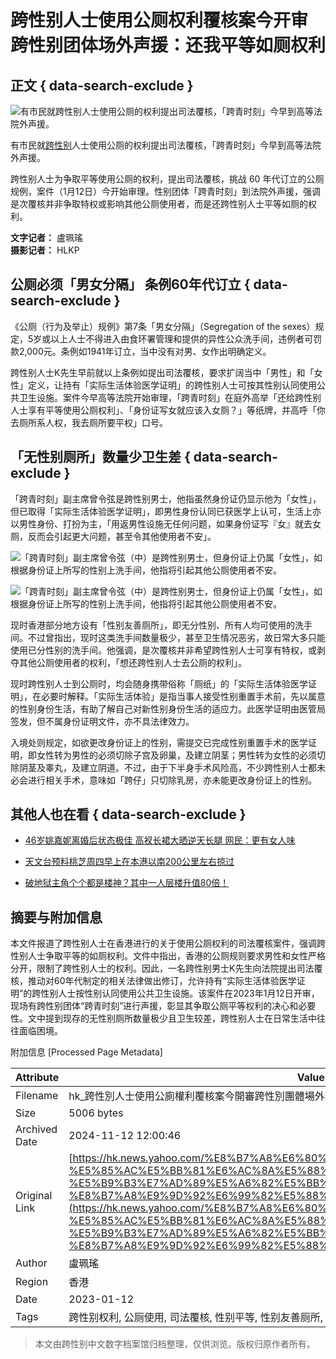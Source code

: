 # 跨性别人士使用公厕权利覆核案今开审 跨性别团体场外声援：还我平等如厕权利

## 正文 { data-search-exclude }


![有市民就跨性别人士使用公厕的权利提出司法覆核，「跨青时刻」今早到高等法院外声援。](https://s.yimg.com/os/creatr-uploaded-images/2023-01/9ef68c30-9245-11ed-b3b9-bfc53a955edf)

有市民就[跨性别](https://hk.news.yahoo.com/tag/跨性别)人士使用公厕的权利提出司法覆核，「跨青时刻」今早到高等法院外声援。

跨性别人士为争取平等使用公厕的权利，提出司法覆核，挑战 60 年代订立的公厕规例，案件（1月12日）今开始审理。性别团体「跨青时刻」到法院外声援，强调是次覆核并非争取特权或影响其他公厕使用者，而是还跨性别人士平等如厕的权利。

**文字记者：** 盧珮瑤  
**摄影记者：** HLKP

## 公厕必须「男女分隔」 条例60年代订立 { data-search-exclude }

《公厕（行为及举止）规例》第7条「男女分隔」（Segregation of the sexes）规定，5岁或以上人士不得进入由食环署管理和提供的异性公众洗手间，违例者可罚款2,000元。条例如1941年订立，当中没有对男、女作出明确定义。

跨性别人士K先生早前就以上条例如提出司法覆核，要求扩阔当中「男性」和「女性」定义，让持有「实际生活体验医学证明」的跨性别人士可按其性别认同使用公共卫生设施。案件今早高等法院开始审理，「跨青时刻」在庭外高举「还给跨性别人士享有平等使用公厕权利」、「身份证写女就应该入女厕？」等纸牌，并高呼「你去厕所系人权，我去厕所要平权」口号。

## 「无性别厕所」数量少卫生差 { data-search-exclude }

「跨青时刻」副主席曾令弦是跨性别男士，他指虽然身份证仍显示他为「女性」，但已取得「实际生活体验医学证明」，即男性身份认同已获医学上认可，生活上亦以男性身份、打扮为主，「用返男性设施无任何问题，如果身份证写『女』就去女厕，反而会引起更大问题，甚至令其他使用者不安」。

![「跨青时刻」副主席曾令弦（中）是跨性别男士，但身份证上仍属「女性」，如根据身份证上所写的性别上洗手间，他指将引起其他公厕使用者不安。](https://s.yimg.com/os/creatr-uploaded-images/2023-01/9ef68c31-9245-11ed-b5ff-52b8bb6c4086)

![「跨青时刻」副主席曾令弦（中）是跨性别男士，但身份证上仍属「女性」，如根据身份证上所写的性别上洗手间，他指将引起其他公厕使用者不安。](https://s.yimg.com/os/creatr-uploaded-images/2023-01/9ef68c31-9245-11ed-b5ff-52b8bb6c4086)

现时香港部分地方设有「性别友善厕所」，即无分性别、所有人均可使用的洗手间。不过曾指出，现时这类洗手间数量极少，甚至卫生情况恶劣，故日常大多只能使用已分性别的洗手间。他强调，是次覆核并非希望跨性别人士可享有特权，或剥夺其他公厕使用者的权利，「想还跨性别人士去公厕的权利」。

现时跨性别人士到公厕时，均会随身携带俗称「厕纸」的「实际生活体验医学证明」，在必要时解释。「实际生活体验」是指当事人接受性别重置手术前，先以属意的性别身份生活，有助了解自己对新性别身份生活的适应力。此医学证明由医管局签发，但不属身份证明文件，亦不具法律效力。

入境处则规定，如欲更改身份证上的性别，需提交已完成性别重置手术的医学证明，即女性转为男性的必须切除子宫及卵巢，及建立阴茎；男性转为女性的必须切除阴茎及睾丸，及建立阴道。不过，由于下半身手术风险高，不少跨性别人士都未必会进行相关手术，意味如「跨仔」只切除乳房，亦未能更改身份证上的性别。

## 其他人也在看 { data-search-exclude }

- [46岁姚嘉妮离婚后状态极佳 高衩长裙大晒逆天长腿 网民：更有女人味](https://hk.news.yahoo.com/46%E6%AD%B2%E5%A7%9A%E5%98%89%E5%A6%AE%E9%9B%A2%E5%A9%9A%E5%BE%8C%E7%8B%80%E6%85%8B%E6%A5%B5%E4%BD%B3-%E9%AB%98%E8%A1%A9%E9%95%B7%E8%A3%99%E5%A4%A7%E6%9B%AC%E9%80%86%E5%A4%A9%E9%95%B7%E8%85%BF-%E7%B6%B2%E6%B0%91%EF%BC%9A%E6%9B%B4%E6%9C%89%E5%A5%B3%E4%BA%BA%E5%91%B3-080338042.html)

- [天文台预料桃芝周四早上在本港以南200公里左右掠过](https://hk.news.yahoo.com/%E5%A4%A9%E6%96%87%E5%8F%B0%E9%A0%90%E6%96%99%E6%A1%83%E8%8A%9D%E5%91%A8%E5%9B%9B%E6%97%A9%E4%B8%8A%E5%9C%A8%E6%9C%AC%E6%B8%AF%E4%BB%A5%E5%8D%97200%E5%85%AC%E9%87%8C%E5%B7%A6%E5%8F%B3%E6%8E%A0%E9%81%8E-042444224.html)

- [破地狱主角个个都是楼神？其中一人层楼升值80倍！](https://hk.finance.yahoo.com/news/%E7%A0%B4%E5%9C%B0%E7%8D%84%E4%B8%BB%E8%A7%92%E5%80%8B%E5%80%8B%E9%83%BD%E4%BF%82%E6%A8%93%E7%A5%9E-%E5%85%B6%E4%B8%AD-%E4%BA%BA%E5%B1%A4%E6%A8%93%E5%8D%87%E5%80%8D80%E5%80%8D-073541729.html)

## 摘要与附加信息

<!-- tcd_abstract -->
本文件报道了跨性别人士在香港进行的关于使用公厕权利的司法覆核案件，强调跨性别人士争取平等的如厕权利。文件中指出，香港的公厕规则要求男性和女性严格分开，限制了跨性别人士的权利。因此，一名跨性别男士K先生向法院提出司法覆核，推动对60年代制定的相关法律做出修订，允许持有“实际生活体验医学证明”的跨性别人士按性别认同使用公共卫生设施。该案件在2023年1月12日开审，现场有跨性别团体“跨青时刻”进行声援，彰显其争取公厕平等权利的决心和必要性。文中提到现存的无性别厕所数量极少且卫生较差，跨性别人士在日常生活中往往面临困境。
<!-- tcd_abstract_end -->

附加信息 [Processed Page Metadata]

| Attribute       | Value                                  |
|-----------------|----------------------------------------|
| Filename        | hk_跨性別人士使用公廁權利覆核案今開審跨性別團體場外聲援_-_Yahoo新聞.md                             |
| Size            | 5006 bytes                           |
| Archived Date   | 2024-11-12 12:00:46                             |
| Original Link   | [https://hk.news.yahoo.com/%E8%B7%A8%E6%80%A7%E5%88%A5%E4%BA%BA%E5%A3%AB-%E5%85%AC%E5%BB%81%E6%AC%8A%E5%88%A9-%E8%A6%86%E6%A0%B8-%E5%B9%B3%E7%AD%89%E5%A6%82%E5%BB%81-%E8%B7%A8%E9%9D%92%E6%99%82%E5%88%BB-lgbtq-065534067.html](https://hk.news.yahoo.com/%E8%B7%A8%E6%80%A7%E5%88%A5%E4%BA%BA%E5%A3%AB-%E5%85%AC%E5%BB%81%E6%AC%8A%E5%88%A9-%E8%A6%86%E6%A0%B8-%E5%B9%B3%E7%AD%89%E5%A6%82%E5%BB%81-%E8%B7%A8%E9%9D%92%E6%99%82%E5%88%BB-lgbtq-065534067.html)                       |
| Author          | 盧珮瑤                               |
| Region          | 香港                               |
| Date            | 2023-01-12                                 |
| Tags            | 跨性别权利, 公厕使用, 司法覆核, 性别平等, 性别友善厕所, 香港, 跨青时刻                                 |
>
> 本文由跨性别中文数字档案馆归档整理，仅供浏览。版权归原作者所有。
>